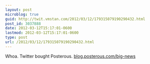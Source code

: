 ```yaml
---
layout: post
microblog: true
guid: http://twit.vmstan.com/2012/03/12/179315079190290432.html
post_id: 3037888
date: 2012-03-12T15:17:01-0600
lastmod: 2012-03-12T15:17:01-0600
type: post
url: /2012/03/12/179315079190290432.html
---
```

Whoa. Twitter bought Posterous. <a href="http://blog.posterous.com/big-news">blog.posterous.com/big-news</a>
